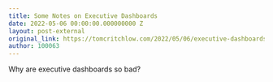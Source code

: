 ```yaml
---
title: Some Notes on Executive Dashboards
date: 2022-05-06 00:00:00.000000000 Z
layout: post-external
original_link: https://tomcritchlow.com/2022/05/06/executive-dashboards/
author: 100063
---
```


Why are executive dashboards so bad?

